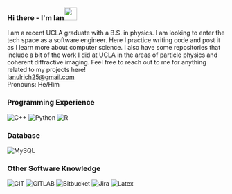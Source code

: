 
<!--
**IanU26/IanU26** is a ✨ _special_ ✨ repository because its `README.md` (this file) appears on your GitHub profile.

Here are some ideas to get you started:

- 🔭 I’m currently working on ...
- 🌱 I’m currently learning ...
- 👯 I’m looking to collaborate on ...
- 🤔 I’m looking for help with ...
- 💬 Ask me about ...
- 📫 How to reach me: ...
- 😄 Pronouns: ...
- ⚡ Fun fact: ...
-->
### Hi there - I'm Ian<img src="https://raw.githubusercontent.com/MartinHeinz/MartinHeinz/master/wave.gif" width="30px">
I am a recent UCLA graduate with a B.S. in physics. I am looking to enter the tech space as a software engineer. Here I practice writing code and post it as I learn more about computer science. I also have some repositories that include a bit of the work I did at UCLA in the areas of particle physics and coherent diffractive imaging. Feel free to reach out to me for anything related to my projects here!  
Ianulrich25@gmail.com  
Pronouns: He/Him  
### Programming Experience
![C++](https://img.shields.io/badge/C%2B%2B-00599C?style=for-the-badge&logo=c%2B%2B&logoColor=white)
![Python](https://img.shields.io/badge/Python-3776AB?style=for-the-badge&logo=python&logoColor=white)
![R](https://img.shields.io/badge/R-276DC3?style=for-the-badge&logo=r&logoColor=white)  
### Database
![MySQL](https://img.shields.io/badge/MySQL-00000F?style=for-the-badge&logo=mysql&logoColor=white)  
### Other Software Knowledge
![GIT](https://img.shields.io/badge/Git-F05032?style=for-the-badge&logo=git&logoColor=white)
![GITLAB](https://img.shields.io/badge/GitLab-330F63?style=for-the-badge&logo=gitlab&logoColor=white)
![Bitbucket](https://img.shields.io/badge/Bitbucket-0747a6?style=for-the-badge&logo=bitbucket&logoColor=white)
![Jira](https://img.shields.io/badge/Jira-0052CC?style=for-the-badge&logo=Jira&logoColor=white)
![Latex](https://img.shields.io/badge/LaTeX-47A141?style=for-the-badge&logo=LaTeX&logoColor=white)  

